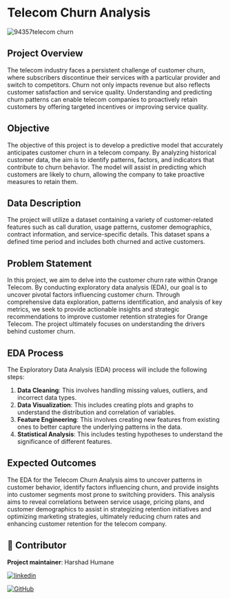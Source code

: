 # Telecom Churn Analysis

![94357telecom churn](https://github.com/harshadhumane18/Telecom-churn-analysis/assets/150341445/243b73cb-d3ba-42c7-b55b-caafc1b730e0)


## Project Overview
The telecom industry faces a persistent challenge of customer churn, where subscribers discontinue their services with a particular provider and switch to competitors. Churn not only impacts revenue but also reflects customer satisfaction and service quality. Understanding and predicting churn patterns can enable telecom companies to proactively retain customers by offering targeted incentives or improving service quality.

## Objective
The objective of this project is to develop a predictive model that accurately anticipates customer churn in a telecom company. By analyzing historical customer data, the aim is to identify patterns, factors, and indicators that contribute to churn behavior. The model will assist in predicting which customers are likely to churn, allowing the company to take proactive measures to retain them.

## Data Description
The project will utilize a dataset containing a variety of customer-related features such as call duration, usage patterns, customer demographics, contract information, and service-specific details. This dataset spans a defined time period and includes both churned and active customers.

## Problem Statement
In this project, we aim to delve into the customer churn rate within Orange Telecom. By conducting exploratory data analysis (EDA), our goal is to uncover pivotal factors influencing customer churn. Through comprehensive data exploration, patterns identification, and analysis of key metrics, we seek to provide actionable insights and strategic recommendations to improve customer retention strategies for Orange Telecom. The project ultimately focuses on understanding the drivers behind customer churn.

## EDA Process
The Exploratory Data Analysis (EDA) process will include the following steps:
1. **Data Cleaning**: This involves handling missing values, outliers, and incorrect data types.
2. **Data Visualization**: This includes creating plots and graphs to understand the distribution and correlation of variables.
3. **Feature Engineering**: This involves creating new features from existing ones to better capture the underlying patterns in the data.
4. **Statistical Analysis**: This includes testing hypotheses to understand the significance of different features.

## Expected Outcomes
The EDA for the Telecom Churn Analysis aims to uncover patterns in customer behavior, identify factors influencing churn, and provide insights into customer segments most prone to switching providers. This analysis aims to reveal correlations between service usage, pricing plans, and customer demographics to assist in strategizing retention initiatives and optimizing marketing strategies, ultimately reducing churn rates and enhancing customer retention for the telecom company.

## 🚀 Contributor
**Project maintainer**: Harshad Humane   

[![linkedin](https://img.shields.io/badge/linkedin-0A66C2?style=for-the-badge&logo=linkedin&logoColor=white)](https://www.linkedin.com/in/harshad-humane-742729238/)

[![GitHub](https://img.shields.io/badge/github-%23121011.svg?style=for-the-badge&logo=github&logoColor=white)](https://github.com/harshadhumane18)


